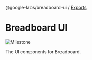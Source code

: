 @google-labs/breadboard-ui / [Exports](modules.md)

# Breadboard UI

![Milestone](https://img.shields.io/badge/milestone-M3-red)

The UI components for Breadboard.
